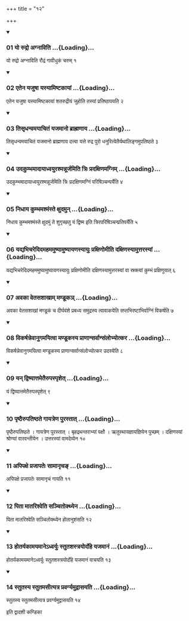 +++
title = "१२"

+++

<div class="js_include" includetitle="true" newlevelforh1="3" unfilled="" url="/vedAH_yajuH/taittirIyam/sUtram/ApastambaH/shrautam/vishvAsa-prastutiH/17/12/01_yo_rudro_agnAviti.md">
<details open><summary><h3>01 यो रुद्रो अग्नाविति ...{Loading}...</h3></summary>

यो रुद्रो अग्नाविति रौद्रं गावीधुकं चरुम् १
</details>
</div>


<div class="js_include" includetitle="true" newlevelforh1="3" unfilled="" url="/vedAH_yajuH/taittirIyam/sUtram/ApastambaH/shrautam/vishvAsa-prastutiH/17/12/02_etena_yajuShA_yasyAmiShTakAyAM.md">
<details open><summary><h3>02 एतेन यजुषा यस्यामिष्टकायां ...{Loading}...</h3></summary>

एतेन यजुषा यस्यामिष्टकायां शतरुद्रीयं जुहोति तस्यां प्रतिष्ठापयति २
</details>
</div>


<div class="js_include" includetitle="true" newlevelforh1="3" unfilled="" url="/vedAH_yajuH/taittirIyam/sUtram/ApastambaH/shrautam/vishvAsa-prastutiH/17/12/03_tisRdhanvamayAchitaM_yajamAno_brAhmaNAya.md">
<details open><summary><h3>03 तिसृधन्वमयाचितं यजमानो ब्राह्मणाय ...{Loading}...</h3></summary>

तिसृधन्वमयाचितं यजमानो ब्राह्मणाय दत्त्वा यत्ते रुद्र पुरो धनुरित्येतैर्यथालिङ्गमुपतिष्ठते ३
</details>
</div>


<div class="js_include" includetitle="true" newlevelforh1="3" unfilled="" url="/vedAH_yajuH/taittirIyam/sUtram/ApastambaH/shrautam/vishvAsa-prastutiH/17/12/04_udakumbhamAdAyAdhvayurashmannUrjamiti_triH_pradaxiNamagnim.md">
<details open><summary><h3>04 उदकुम्भमादायाध्वयुरश्मन्नूर्जमिति त्रिः प्रदक्षिणमग्निम् ...{Loading}...</h3></summary>

उदकुम्भमादायाध्वयुरश्मन्नूर्जमिति त्रिः प्रदक्षिणमग्निं परिषिञ्चन्पर्येति ४
</details>
</div>


<div class="js_include" includetitle="true" newlevelforh1="3" unfilled="" url="/vedAH_yajuH/taittirIyam/sUtram/ApastambaH/shrautam/vishvAsa-prastutiH/17/12/05_nidhAya_kumbhamashmaMste_xudamun.md">
<details open><summary><h3>05 निधाय कुम्भमश्मंस्ते क्षुदमुन् ...{Loading}...</h3></summary>

निधाय कुम्भमश्मंस्ते क्षुदमुं ते शुगृच्छतु यं द्विष्म इति त्रिरपरिषिञ्चन्प्रतिपर्येति ५
</details>
</div>


<div class="js_include" includetitle="true" newlevelforh1="3" unfilled="" url="/vedAH_yajuH/taittirIyam/sUtram/ApastambaH/shrautam/vishvAsa-prastutiH/17/12/06_yadyabhicharedidamahamamuShyAmuShyAyaNasyAyuH_praxiNomIti_daxiNasyAmuttarasyAM.md">
<details open><summary><h3>06 यद्यभिचरेदिदमहममुष्यामुष्यायणस्यायुः प्रक्षिणोमीति दक्षिणस्यामुत्तरस्यां ...{Loading}...</h3></summary>

यद्यभिचरेदिदमहममुष्यामुष्यायणस्यायुः प्रक्षिणोमीति दक्षिणस्यामुत्तरस्यां वा स्रक्त्यां कुम्भं प्रक्षिणुयात् ६
</details>
</div>


<div class="js_include" includetitle="true" newlevelforh1="3" unfilled="" url="/vedAH_yajuH/taittirIyam/sUtram/ApastambaH/shrautam/vishvAsa-prastutiH/17/12/07_avakA_vetasashAkhAm_maNDUka~n.md">
<details open><summary><h3>07 अवका वेतसशाखाम् मण्डूकञ् ...{Loading}...</h3></summary>

अवका वेतसशाखां मण्डूकं च दीर्घवंशे प्रबध्य समुद्रस्य त्वावाकयेति सप्तभिरष्टाभिर्वाग्निं विकर्षति ७
</details>
</div>


<div class="js_include" includetitle="true" newlevelforh1="3" unfilled="" url="/vedAH_yajuH/taittirIyam/sUtram/ApastambaH/shrautam/vishvAsa-prastutiH/17/12/08_vikarShannevAnugamayitvA_maNDUkasya_prANAnsarvAnsaMlobhyotkara.md">
<details open><summary><h3>08 विकर्षन्नेवानुगमयित्वा मण्डूकस्य प्राणान्सर्वान्संलोभ्योत्कर ...{Loading}...</h3></summary>

विकर्षन्नेवानुगमयित्वा मण्डूकस्य प्राणान्सर्वान्संलोभ्योत्कर उदस्येति ८
</details>
</div>


<div class="js_include" includetitle="true" newlevelforh1="3" unfilled="" url="/vedAH_yajuH/taittirIyam/sUtram/ApastambaH/shrautam/vishvAsa-prastutiH/17/12/09_yan_dviShyAttametairupaspRshet.md">
<details open><summary><h3>09 यन् द्विष्यात्तमेतैरुपस्पृशेत् ...{Loading}...</h3></summary>

यं द्विष्यात्तमेतैरुपस्पृशेत् ९
</details>
</div>


<div class="js_include" includetitle="true" newlevelforh1="3" unfilled="" url="/vedAH_yajuH/taittirIyam/sUtram/ApastambaH/shrautam/vishvAsa-prastutiH/17/12/10_pRShThairupatiShThate_gAyatreNa_purastAt.md">
<details open><summary><h3>10 पृष्ठैरुपतिष्ठते गायत्रेण पुरस्तात् ...{Loading}...</h3></summary>

पृष्ठैरुपतिष्ठते । गायत्रेण पुरस्तात् । बृहद्रथन्तराभ्यां पक्षौ । ऋतुस्थायज्ञायज्ञियेन पुच्छम् । दक्षिणस्यां श्रोण्यां वारवन्तीयेन । उत्तरस्यां वामदेव्येन १०
</details>
</div>


<div class="js_include" includetitle="true" newlevelforh1="3" unfilled="" url="/vedAH_yajuH/taittirIyam/sUtram/ApastambaH/shrautam/vishvAsa-prastutiH/17/12/11_apipaxe_prajApateH_sAmAnRcha~N.md">
<details open><summary><h3>11 अपिपक्षे प्रजापतेः सामानृचङ् ...{Loading}...</h3></summary>

अपिपक्षे प्रजापतेः सामानृचं गायति ११
</details>
</div>


<div class="js_include" includetitle="true" newlevelforh1="3" unfilled="" url="/vedAH_yajuH/taittirIyam/sUtram/ApastambaH/shrautam/vishvAsa-prastutiH/17/12/12_pitA_mAtarishveti_sanchitokthyena.md">
<details open><summary><h3>12 पिता मातरिश्वेति सञ्चितोक्थ्येन ...{Loading}...</h3></summary>

पिता मातरिश्वेति सञ्चितोक्थ्येन होतानुशंसति १२
</details>
</div>


<div class="js_include" includetitle="true" newlevelforh1="3" unfilled="" url="/vedAH_yajuH/taittirIyam/sUtram/ApastambaH/shrautam/vishvAsa-prastutiH/17/12/13_hotaryakAmayamAne-dhvaryuH_stutashastrayordohe_yajamAnaM.md">
<details open><summary><h3>13 होतर्यकामयमानेऽध्वर्युः स्तुतशस्त्रयोर्दोहे यजमानं ...{Loading}...</h3></summary>

होतर्यकामयमानेऽध्वर्युः स्तुतशस्त्रयोर्दोहे यजमानं वाचयति १३
</details>
</div>


<div class="js_include" includetitle="true" newlevelforh1="3" unfilled="" url="/vedAH_yajuH/taittirIyam/sUtram/ApastambaH/shrautam/vishvAsa-prastutiH/17/12/14_stutasya_stutamasItyatra_pravargyamudvAsayati.md">
<details open><summary><h3>14 स्तुतस्य स्तुतमसीत्यत्र प्रवर्ग्यमुद्वासयति ...{Loading}...</h3></summary>

स्तुतस्य स्तुतमसीत्यत्र प्रवर्ग्यमुद्वासयति १४
</details>
</div>



  
इति द्वादशी कण्डिका 
